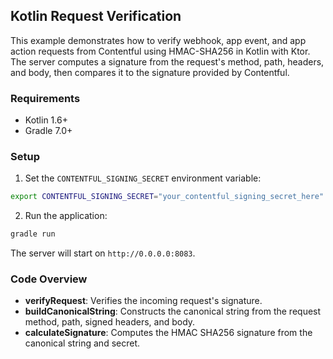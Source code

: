 ## Kotlin Request Verification

This example demonstrates how to verify webhook, app event, and app action requests from Contentful using HMAC-SHA256 in Kotlin with Ktor. The server computes a signature from the request's method, path, headers, and body, then compares it to the signature provided by Contentful.

### Requirements

- Kotlin 1.6+
- Gradle 7.0+

### Setup

1. Set the `CONTENTFUL_SIGNING_SECRET` environment variable:
```bash
export CONTENTFUL_SIGNING_SECRET="your_contentful_signing_secret_here"
```

2. Run the application:
```bash
gradle run
```

The server will start on `http://0.0.0.0:8083`.

### Code Overview
- **verifyRequest**: Verifies the incoming request's signature.
- **buildCanonicalString**: Constructs the canonical string from the request method, path, signed headers, and body.
- **calculateSignature**: Computes the HMAC SHA256 signature from the canonical string and secret.
